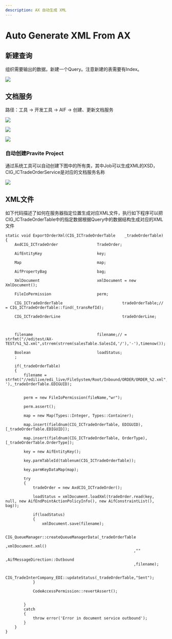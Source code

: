 ```yaml
---
description: AX 自动生成 XML
---
```


# Auto Generate XML From AX

## 新建查询

组织需要输出的数据，新建一个Query。注意新建的表需要有Index。

![](../../../.gitbook/assets/image.png)

## 文档服务

路径：工具 -&gt; 开发工具 -&gt; AIF -&gt; 创建、更新文档服务

![](../../../.gitbook/assets/image%20%283%29.png)

![](../../../.gitbook/assets/image%20%2811%29.png)

![](../../../.gitbook/assets/image%20%281%29.png)

### 自动创建Pravite Project

通过系统工具可以自动创建下图中的所有类，其中Job可以生成XML的XSD，CIG\_ICTradeOrderService是对应的文档服务名称

![](../../../.gitbook/assets/image%20%282%29.png)

## XML文件

如下代码描述了如何在服务器指定位置生成对应XML文件，执行如下程序可以把CIG\_ICTradeOrderTable中的指定数据根据Query中的数据结构生成对应的XML文件

```text
static void ExportOrderXml(CIG_ICTradeOrderTable    _tradeOrderTable)
{
    AxdCIG_ICTradeOrder                 TradeOrder;

    AifEntityKey                        key;

    Map                                 map;

    AifPropertyBag                      bag;

    XmlDocument                         xmlDocument = new XmlDocument();

    FileIoPermission                    perm;

    CIG_ICTradeOrderTable                          tradeOrderTable;// = CIG_ICTradeOrderTable::find(_transRefId);

    CIG_ICTradeOrderLine                           tradeOrderLine;



    filename                            filename;// = strfmt("//editest/AX-TEST/%1_%2.xml",strrem(strrem(salesTable.SalesId,'/'),'-'),timenow());

    Boolean                             loadStatus;
    ;

    if(_tradeOrderTable)
    {
        filename = strfmt("//edilive/edi_live/FileSystem/Root/Inbound/ORDER/ORDER_%2.xml",strrem(strrem(_tradeOrderTable.SalesPurchOrderId,'/'),'-'),_tradeOrderTable.EDIGUID);


        perm = new FileIoPermission(fileName,"wr");

        perm.assert();

        map = new Map(Types::Integer, Types::Container);

        map.insert(fieldnum(CIG_ICTradeOrderTable, EDIGUID), [_tradeOrderTable.EDIGUID]);

        map.insert(fieldnum(CIG_ICTradeOrderTable, OrderType), [_tradeOrderTable.OrderType]);

        key = new AifEntityKey();

        key.parmTableId(tablenum(CIG_ICTradeOrderTable));

        key.parmKeyDataMap(map);

        try
        {
            tradeOrder = new AxdCIG_ICTradeOrder();

            loadStatus = xmlDocument.loadXml(tradeOrder.read(key, null, new AifEndPointActionPolicyInfo(), new AifConstraintList(), bag));

            if(loadStatus)
            {
                xmlDocument.save(filename);

                CIG_QueueManager::createQueueManagerData(_tradeOrderTable
                                                        ,xmlDocument.xml()
                                                        ,""
                                                        ,AifMessageDirection::Outbound
                                                        ,filename);

                CIG_TradeInterCompany_EDI::updateStatus(_tradeOrderTable,"Sent");
            }

            CodeAccessPermission::revertAssert();


        }
        catch
        {
            throw error('Error in document service outbound');
        }
    }
}
```

